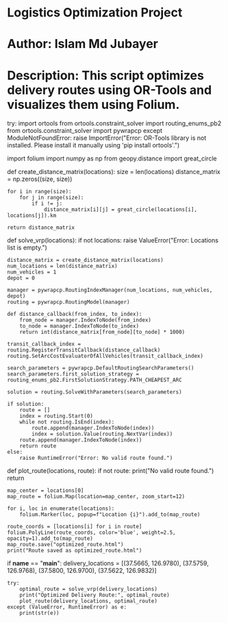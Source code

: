 # Logistics Optimization Project
# Author: Islam Md Jubayer
# Description: This script optimizes delivery routes using OR-Tools and visualizes them using Folium.

try:
    import ortools
    from ortools.constraint_solver import routing_enums_pb2
    from ortools.constraint_solver import pywrapcp
except ModuleNotFoundError:
    raise ImportError("Error: OR-Tools library is not installed. Please install it manually using 'pip install ortools'.")

import folium
import numpy as np
from geopy.distance import great_circle

def create_distance_matrix(locations):
    size = len(locations)
    distance_matrix = np.zeros((size, size))
    
    for i in range(size):
        for j in range(size):
            if i != j:
                distance_matrix[i][j] = great_circle(locations[i], locations[j]).km
    
    return distance_matrix

def solve_vrp(locations):
    if not locations:
        raise ValueError("Error: Locations list is empty.")
    
    distance_matrix = create_distance_matrix(locations)
    num_locations = len(distance_matrix)
    num_vehicles = 1
    depot = 0
    
    manager = pywrapcp.RoutingIndexManager(num_locations, num_vehicles, depot)
    routing = pywrapcp.RoutingModel(manager)
    
    def distance_callback(from_index, to_index):
        from_node = manager.IndexToNode(from_index)
        to_node = manager.IndexToNode(to_index)
        return int(distance_matrix[from_node][to_node] * 1000)
    
    transit_callback_index = routing.RegisterTransitCallback(distance_callback)
    routing.SetArcCostEvaluatorOfAllVehicles(transit_callback_index)
    
    search_parameters = pywrapcp.DefaultRoutingSearchParameters()
    search_parameters.first_solution_strategy = routing_enums_pb2.FirstSolutionStrategy.PATH_CHEAPEST_ARC
    
    solution = routing.SolveWithParameters(search_parameters)
    
    if solution:
        route = []
        index = routing.Start(0)
        while not routing.IsEnd(index):
            route.append(manager.IndexToNode(index))
            index = solution.Value(routing.NextVar(index))
        route.append(manager.IndexToNode(index))
        return route
    else:
        raise RuntimeError("Error: No valid route found.")

def plot_route(locations, route):
    if not route:
        print("No valid route found.")
        return
    
    map_center = locations[0]
    map_route = folium.Map(location=map_center, zoom_start=12)
    
    for i, loc in enumerate(locations):
        folium.Marker(loc, popup=f"Location {i}").add_to(map_route)
    
    route_coords = [locations[i] for i in route]
    folium.PolyLine(route_coords, color='blue', weight=2.5, opacity=1).add_to(map_route)
    map_route.save("optimized_route.html")
    print("Route saved as optimized_route.html")

if __name__ == "__main__":
    delivery_locations = [(37.5665, 126.9780), (37.5759, 126.9768), (37.5800, 126.9700), (37.5622, 126.9832)]
    
    try:
        optimal_route = solve_vrp(delivery_locations)
        print("Optimized Delivery Route:", optimal_route)
        plot_route(delivery_locations, optimal_route)
    except (ValueError, RuntimeError) as e:
        print(str(e))
